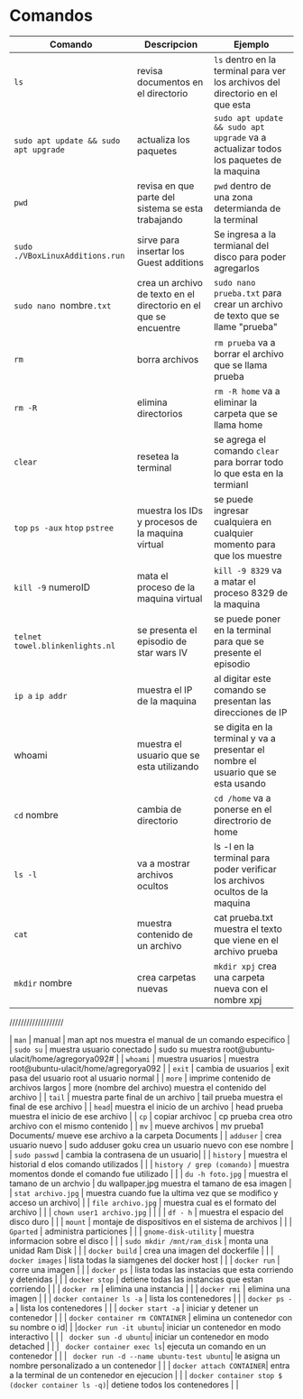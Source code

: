 # Comandos
| Comando | Descripcion | Ejemplo |
| ------- | ------------ | -------- |
| `ls` | revisa documentos en el directorio | `ls` dentro en la terminal para ver los archivos del directorio en el que esta |
| `sudo apt update && sudo apt upgrade`| actualiza los paquetes | `sudo apt update && sudo apt upgrade` va a actualizar todos los paquetes de la maquina |
| `pwd` | revisa en que parte del sistema se esta trabajando | `pwd` dentro de una zona determianda de la terminal |
| `sudo ./VBoxLinuxAdditions.run` | sirve para insertar los Guest additions | Se ingresa a la termianal del disco para poder agregarlos |
| `sudo nano `nombre`.txt` | crea un archivo de texto en el directorio en el que se encuentre | `sudo nano prueba.txt` para crear un archivo de texto que se llame "prueba" |
| `rm` | borra archivos | `rm prueba` va a borrar el archivo que se llama prueba |
| `rm -R` | elimina directorios | `rm -R home` va a eliminar la carpeta que se llama home |
| `clear` | resetea la terminal | se agrega el comando `clear` para borrar todo lo que esta en la termianl |
| `top` `ps -aux` `htop` `pstree` | muestra los IDs y procesos de la maquina virtual | se puede ingresar cualquiera en cualquier momento para que los muestre |
| `kill -9` numeroID | mata el proceso de la maquina virtual | `kill -9 8329` va a matar el proceso 8329 de la maquina |
| `telnet towel.blinkenlights.nl` | se presenta el episodio de star wars IV | se puede poner en la terminal para que se presente el episodio |
| `ip a` `ip addr` | muestra el IP de la maquina | al digitar este comando se presentan las direcciones de IP | 
| whoami | muestra el usuario que se esta utilizando | se digita en la terminal y va a presentar el nombre el usuario que se esta usando |
| `cd` nombre | cambia de directorio | `cd /home` va a ponerse en el directrorio de home |
| `ls -l` | va a mostrar archivos ocultos | ls -l en la terminal para poder verificar los archivos ocultos de la maquina |
| `cat` | muestra contenido de un archivo | cat prueba.txt muestra el texto que viene en el archivo prueba|
| `mkdir` nombre | crea carpetas nuevas | `mkdir xpj` crea una carpeta nueva con el nombre xpj |

///////////////////


| `man` | manual | man apt nos muestra el manual  de un comando especifico |
| `sudo su` | muestra usuario conectado | sudo su muestra root@ubuntu-ulacit/home/agregorya092# |
| `whoami` | muestra usuarios | muestra root@ubuntu-ulacit/home/agregorya092 |
| `exit` | cambia de usuarios | exit pasa del usuario root al usuario normal |
| `more` | imprime contenido de archivos largos | more (nombre del archivo) muestra el contenido del archivo |
| `tail` | muestra parte final de un archivo | tail prueba muestra el final de ese archivo |
| `head`| muestra el inicio de un archivo | head prueba muestra el inicio de ese archivo |
| `cp` | copiar archivoc | cp prueba crea otro archivo con el mismo contenido |
| `mv` | mueve archivos | mv prueba1 Documents/ mueve ese archivo a la carpeta Documents |
| `adduser` | crea usuario nuevo | sudo adduser goku crea un usuario nuevo con ese nombre |
| `sudo passwd` | cambia la contrasena de un usuario| |
| `history` | muestra el historial d elos comando utilizados | |
| `history / grep (comando)` | muestra momentos donde el comando fue utilizado | |
| `du -h foto.jpg` | muestra el tamano de un archvio | du wallpaper.jpg muestra el tamano de esa imagen |
| `stat archivo.jpg` | muestra cuando fue la ultima vez que se modifico y acceso un archivo| |
| `file archivo.jpg` | muestra cual es el formato del archivo | |
| `chown user1 archivo.jpg` | | |
| `df - h` | muestra el espacio del disco duro | |
| `mount` | montaje de dispositivos en el sistema de archivos | |
| `Gparted` | administra particiones | |
| `gnome-disk-utility` | muestra informacion sobre el disco | |
| `sudo mkdir /mnt/ram_disk` | monta una unidad Ram Disk | |
| `docker build` | crea una imagen del dockerfile | |
| `docker images` | lista todas la siamgenes del docker host | |
| `docker run` | corre una imagen | |
| `docker ps` | lista todas las instacias que esta corriendo y detenidas | |
| `docker stop` | detiene todas las instancias que estan corriendo | |
| `docker rm` | elimina una instancia | |
| `docker rmi` | elimina una imagen | |
| `docker container ls -a` | lista los contenedores | |
| `docker ps -a` | lista los contenedores | |
| `docker start -a` | iniciar y detener un contenedor | |
| `docker container rm CONTAINER` | elimina un contenedor con su nombre o id| |
|`docker run -it ubuntu`| iniciar un contenedor en modo interactivo | |
| ` docker sun -d ubuntu`| iniciar un contenedor en modo detached | |
| ` docker container exec ls`| ejecuta un comando en un contenedor | |
| ` docker run -d --name ubuntu-test ubuntu`| le asigna un nombre personalizado a un contenedor | |
| `docker attach CONTAINER`| entra a la terminal de un contenedor en ejecucion | |
| `docker container stop $ (docker container ls -q)`| detiene todos los contenedores | |
